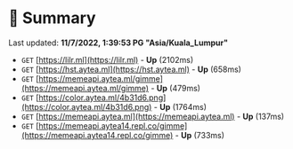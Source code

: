 # 📖 Summary
Last updated: **11/7/2022, 1:39:53 PG "Asia/Kuala_Lumpur"**

- `GET` [https://lilr.ml](https://lilr.ml) - **Up** (2102ms)
- `GET` [https://hst.aytea.ml](https://hst.aytea.ml) - **Up** (658ms)
- `GET` [https://memeapi.aytea.ml/gimme](https://memeapi.aytea.ml/gimme) - **Up** (479ms)
- `GET` [https://color.aytea.ml/4b31d6.png](https://color.aytea.ml/4b31d6.png) - **Up** (1764ms)
- `GET` [https://memeapi.aytea.ml](https://memeapi.aytea.ml) - **Up** (137ms)
- `GET` [https://memeapi.aytea14.repl.co/gimme](https://memeapi.aytea14.repl.co/gimme) - **Up** (733ms)
